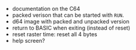 - documentation on the C64
- packed verison that can be started with `RUN`.
- d64 image with packed and unpacked version
- return to BASIC when exiting (instead of reset)
- reset raster time: reset all 4 bytes
- help screen?

